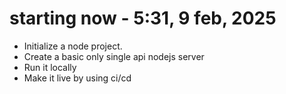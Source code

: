 # starting now - 5:31, 9 feb, 2025

* Initialize a node project.
* Create a basic only single api nodejs server
* Run it locally
* Make it live by using ci/cd

